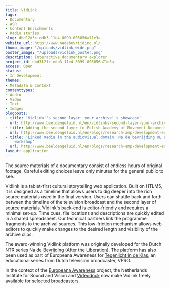 ```yaml
---
title: VidLink
tags:
- Documentary
- ASR
- Content Enrichments
- Radio stories
slug: dbd12d5c-edb3-11e4-8099-005056a71e3a
website_url: http://www.nadebevrijding.nl/
thumb_image: "/uploads/vidlink_wide.png"
poster_image: "/uploads/vidlink_poster.png"
description: Interactive documentary explorer
project_id: dbd312fc-edb3-11e4-8099-005056a71e3a
access: Open
status:
- In Development
themes:
- Metadata & Context
contenttypes:
- Audio
- Video
- Text
- Images
blogposts:
- title: 'Vidlink''s second layer: your archive''s showcase'
  url: http://www.beeldengeluid.nl/en/vidlinks-second-layer-your-archives-showcase
- title: Adding the second layer to Polish Academy of Movement Documentary
  url: http://www.beeldengeluid.nl/en/blogs/research-amp-development-en/201503/adding-second-layer-polish-academy-movement-documentary
- title: 'Linked media in the audiovisual domain: Na de bevrijding XL at the Lime
    workshop'
  url: http://www.beeldengeluid.nl/en/blogs/research-amp-development-en/201408/linked-media-audiovisual-domain-na-de-bevrijding-xl-lime
layout: application
---
```


The source materials of a documentary consist of endless hours of original footage. Careful editing choices leave only minutes for the general public to see. 

Vidlink is a tablet-first cultural storytelling web application. Built on HTLM5, it is designed as a timeline that allows users to dig deeper into the rich source materials used in the final version. Users can shuttle back and forth between the timeline of the television broadcast and the second layer of source materials. Vidlink's back-end is editor-friendly and requires a minimal set-up. Time cues, file locations and descriptions are quickly edited in a shared spreadsheet. Our technical partners link the programme fragments to the archival sources. This low-friction mechanism allows web editors to quickly make changes to the desired length and visibility of the archive clips.

The award-winning Vidlink platform was originally developed for the Dutch NTR series [Na de Bevrijding](http://www.nadebevrijding.nl/) (After the Liberation). The platform has also been used as part of Europeana Awareness for [Tegenlicht in de Klas](http://www.tegenlichtindeklas.nl/), an educational series from Dutch television broadcaster, VPRO. 

In the context of the [Europeana Awareness](http://pro.europeana.eu/web/europeana-awareness) project, the Netherlands Institute for Sound and Vision and [Videodock](http://videodock.com/) now make Vidlink freely available for selected broadcasters.
